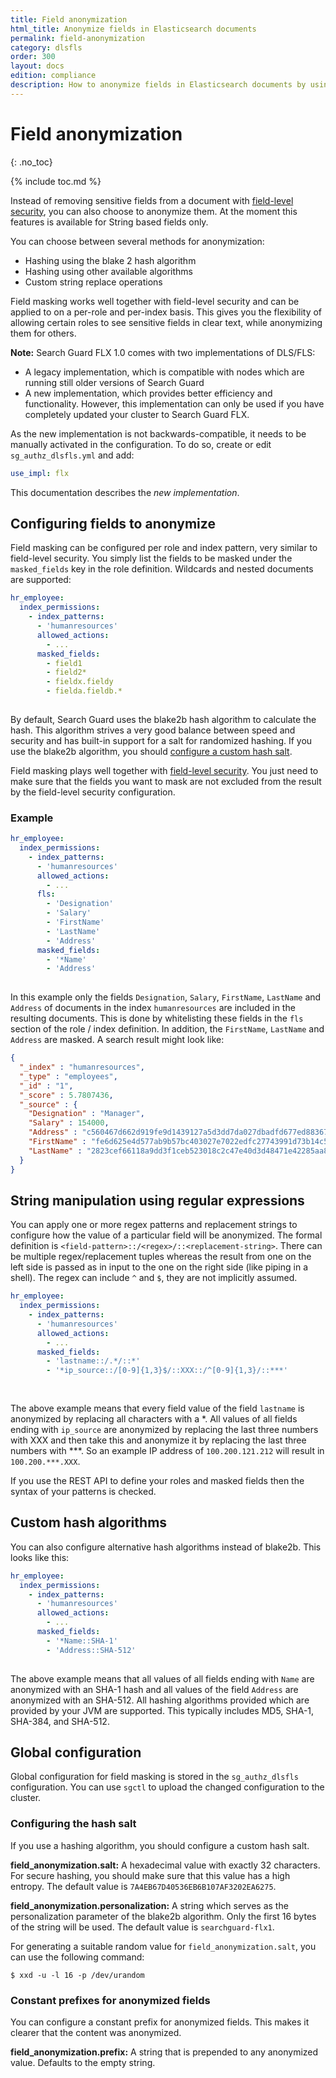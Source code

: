 ```yaml
---
title: Field anonymization
html_title: Anonymize fields in Elasticsearch documents
permalink: field-anonymization
category: dlsfls
order: 300
layout: docs
edition: compliance
description: How to anonymize fields in Elasticsearch documents by using hashes or regular expressions.
---
```

<!---
Copyright 2020 floragunn GmbH
-->

# Field anonymization
{: .no_toc}

{% include toc.md %}

Instead of removing sensitive fields from a document with [field-level security](../_docs_dls_fls/dlsfls_fls.md), you can also choose to anonymize them. At the moment this features is available for String based fields only. 

You can choose between several methods for anonymization:

- Hashing using the blake 2 hash algorithm
- Hashing using other available algorithms
- Custom string replace operations
 
Field masking works well together with field-level security and can be applied to on a per-role and per-index basis. This gives you the flexibility of allowing certain roles to see sensitive fields in clear text, while anonymizing them for others.


**Note:** Search Guard FLX 1.0 comes with two implementations of DLS/FLS:

- A legacy implementation, which is compatible with nodes which are running still older versions of Search Guard
- A new implementation, which provides better efficiency and functionality. However, this implementation can only be used if you have completely updated your cluster to Search Guard FLX.

As the new implementation is not backwards-compatible, it needs to be manually activated in the configuration. To do so, create or edit `sg_authz_dlsfls.yml` and add:

```yaml
use_impl: flx
```

This documentation describes the *new implementation*.

## Configuring fields to anonymize

Field masking can be configured per role and index pattern, very similar to field-level security. You simply list the fields to be masked under the  `masked_fields` key in the role definition. Wildcards and nested documents are supported:

```yaml
hr_employee:
  index_permissions:
    - index_patterns:
      - 'humanresources'
      allowed_actions:
        - ...
      masked_fields:
        - field1
        - field2*
        - fieldx.fieldy
        - fielda.fieldb.*      
      
```

By default, Search Guard uses the blake2b hash algorithm to calculate the hash. This algorithm strives a very good balance between speed and security and has built-in support for a salt for randomized hashing. If you use the blake2b algorithm, you should [configure a custom hash salt](#configuring-the-hash-salt).


Field masking plays well together with [field-level security](../_docs_dls_fls/dlsfls_fls.md). You just need to make sure that the fields you want to mask are not excluded from the result by the field-level security configuration.

### Example

```yaml
hr_employee:
  index_permissions:
    - index_patterns:
      - 'humanresources'
      allowed_actions:
        - ...
      fls:
        - 'Designation'
        - 'Salary'
        - 'FirstName'
        - 'LastName'
        - 'Address'
      masked_fields:
        - '*Name'
        - 'Address'     
      
```

In this example only the fields `Designation`, `Salary`, `FirstName`, `LastName` and `Address` of documents in the index `humanresources` are included in the resulting documents. This is done by whitelisting these fields in the `fls` section of the role / index definition. In addition, the `FirstName`, `LastName` and `Address` are masked. A search result might look like:

```json
{
  "_index" : "humanresources",
  "_type" : "employees",
  "_id" : "1",
  "_score" : 5.7807436,
  "_source" : {
    "Designation" : "Manager",
    "Salary" : 154000,
    "Address" : "c560467d662d919fe9d1439127a5d3dd7da027dbadfd677ed88367a38a90fc69",
    "FirstName" : "fe6d625e4d577ab9b57bc403027e7022edfc27743991d73b14c594d6a8462443",
    "LastName" : "2823cef66118a9dd3f1ceb523018c2c47e40d3d48471e42285aa8cb8d1531528"
  }
}
```

## String manipulation using regular expressions

You can apply one or more regex patterns and replacement strings to configure how the value of a particular field will be anonymized.
The formal definition is `<field-pattern>::/<regex>/::<replacement-string>`. There can be multiple regex/replacement tuples whereas the result from one on the left side is passed as in input to the one on the right side (like piping in a shell). The regex can include `^` and `$`, they are not implicitly assumed. 

```yaml
hr_employee:
  index_permissions:
    - index_patterns:
      - 'humanresources'
      allowed_actions:
        - ...
      masked_fields:
        - 'lastname::/.*/::*'
        - '*ip_source::/[0-9]{1,3}$/::XXX::/^[0-9]{1,3}/::***'
   
      
```

The above example means that every field value of the field `lastname` is anonymized by replacing all characters with a *.
All values of all fields ending with `ip_source` are anonymized by replacing the last three numbers with XXX and then take this and anonymize it
by replacing the last three numbers with ***. So an example IP address of `100.200.121.212` will result in `100.200.***.XXX`.

If you use the REST API to define your roles and masked fields then the syntax of your patterns is checked.

## Custom hash algorithms

You can also configure alternative hash algorithms instead of blake2b. This looks like this:


```yaml
hr_employee:
  index_permissions:
    - index_patterns:
      - 'humanresources'
      allowed_actions:
        - ...
      masked_fields:
        - '*Name::SHA-1'
        - 'Address::SHA-512'     
      
```

The above example means that all values of all fields ending with `Name` are anonymized with an SHA-1 hash and all values of the field `Address` are anonymized with an SHA-512. All hashing algorithms provided which are provided by your JVM are supported. This typically includes MD5, SHA-1, SHA-384, and SHA-512.


## Global configuration

Global configuration for field masking is stored in the `sg_authz_dlsfls` configuration. You can use `sgctl` to upload the changed configuration to the cluster.

### Configuring the hash salt

If you use a hashing algorithm, you should configure a custom hash salt. 

**field_anonymization.salt:** A hexadecimal value with exactly 32 characters. For secure hashing, you should make sure that this value has a high entropy. The default value is `7A4EB67D40536EB6B107AF3202EA6275`. 

**field_anonymization.personalization:** A string which serves as the personalization parameter of the blake2b algorithm. Only the first 16 bytes of the string will be used. The default value is `searchguard-flx1`. 


For generating a suitable random value for `field_anonymization.salt`, you can use the following command:

```
$ xxd -u -l 16 -p /dev/urandom
```

### Constant prefixes for anonymized fields

You can configure a constant prefix for anonymized fields. This makes it clearer that the content was anonymized.

**field_anonymization.prefix:** A string that is prepended to any anonymized value. Defaults to the empty string.
